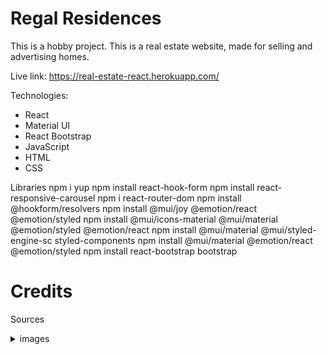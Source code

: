 # Regal Residences

This is a hobby project.
This is a real estate website, made for selling and advertising homes.

Live link: https://real-estate-react.herokuapp.com/

Technologies:

- React
- Material UI
- React Bootstrap
- JavaScript
- HTML
- CSS

Libraries
npm i yup
npm install react-hook-form
npm install react-responsive-carousel
npm i react-router-dom
npm install @hookform/resolvers
npm install @mui/joy @emotion/react @emotion/styled
npm install @mui/icons-material @mui/material @emotion/styled @emotion/react
npm install @mui/material @mui/styled-engine-sc styled-components
npm install @mui/material @emotion/react @emotion/styled
npm install react-bootstrap bootstrap

# Credits

Sources

<details>
<summary>images</summary>
        home page hero
        Bild av Pixabay: https://www.pexels.com/sv-se/foto/stad-gryning-himmel-horisont-302769/

        featured home
        Bild av Francesco Ungaro: https://www.pexels.com/sv-se/foto/kreativ-byggnad-konstruktion-vagg-4322027/

        featured home
        Image by <a href="https://www.freepik.com/free-photo/analog-landscape-city-with-buildings_31261387.htm#&position=0&from_view=collections">Freepik</a>


        featured home
        Bild av Bianca: https://www.pexels.com/sv-se/foto/trappa-semester-blommor-hotell-1560065/


        featured home
        Bild av Nothing Ahead: https://www.pexels.com/sv-se/foto/stad-semester-hotell-byggnad-3460599/


        featured home
        <a href="https://www.freepik.com/free-ai-image/design-house-modern-villa-with-open-plan-living-private-bedroom-wing-large-terrace-with-privacy_43175006.htm#query=luxury%20homes&position=38&from_view=search&track=ais">Image by benzoix</a> on Freepik

        Bild av Gustavo Galeano Maz: https://www.pexels.com/sv-se/foto/lampor-trad-rum-korridor-13752246/

        Bild av Maria Orlova: https://www.pexels.com/sv-se/foto/natur-romantisk-sommar-hus-4913320/
        Image by <a href="https://www.freepik.com/free-photo/3d-room-interior-design-with_19924832.htm#query=pink%20homes&position=28&from_view=search&track=ais">Freepik</a>

        Bild av Bilal Mansuri: https://www.pexels.com/sv-se/foto/byggnad-hus-arkitektur-hem-13041126/

        Bild av Mo Eid: https://www.pexels.com/sv-se/foto/ljus-solnedgang-konst-lila-9829615/

        Image by <a href="https://www.freepik.com/free-photo/3d-room-interior-design_19924857.htm#query=pink%20homes&position=2&from_view=search&track=ais">Freepik</a>

        Image by <a href="https://www.freepik.com/free-photo/3d-room-interior-design-with-plants_19924861.htm#from_view=detail_serie">Freepik</a>

        <a href="https://www.freepik.com/free-ai-image/modern-living-room-design-with-blue-accents-generated-by-ai_41451649.htm#query=pink%20homes&position=33&from_view=search&track=ais">Image by vecstock</a> on Freepik

        <a href="https://www.freepik.com/free-photo/white-textile-classical-style-sofa-vintage-room-flowers-ob-painted-barrels_3337208.htm#query=pink%20homes&position=35&from_view=search&track=ais">Image by freepic.diller</a> on Freepik

        <a href="https://www.freepik.com/free-photo/blank-picture-frame-by-pink-velvet-armchair_18138417.htm#query=pink%20homes&position=16&from_view=search&track=ais">Image by rawpixel.com</a> on Freepik


        Image by <a href="https://www.freepik.com/free-photo/3d-room-interior-design-with-blue-motifs_19924829.htm#from_view=detail_serie">Freepik</a>

        <a href="https://www.freepik.com/free-photo/sofa-purple-living-room-with-copy-space_37273018.htm#query=pink%20homes&position=19&from_view=search&track=ais">Image by wuttichai1983</a> on Freepik


        guld
        #a38a67

        rosa about about image
        Bild av Mo Eid: https://www.pexels.com/sv-se/foto/hav-konst-vatten-gangvag-8832898/

        about hero
        Bild av Mo Eid: https://www.pexels.com/sv-se/foto/ljus-hav-gryning-landskap-10377281/

        amenities
        about image
        https://www.freepik.com/free-photo/modern-spacious-room-with-large-panoramic-window_13908610.htm


        amenities hero
        Bild av Mo Eid: https://www.pexels.com/sv-se/foto/ljus-gryning-landskap-solnedgang-9063025/


        amenities hero
        <a href="https://www.freepik.com/free-photo/modern-spacious-room-with-large-panoramic-window_13908610.htm#&position=24&from_view=collections">Image by serhii_bobyk</a> on Freepik

        pool
        <a href="https://www.freepik.com/free-photo/outdoor-swimming-pool-with-umbrella-chair-lounge-around-there-leisure-travel_4320922.htm#query=luxury%20POOL&position=20&from_view=search&track=ais">Image by lifeforstock</a> on Freepik

        gym
        Image by <a href="https://www.freepik.com/free-photo/gym-with-indoor-cycling-equipment_22632033.htm#query=gym&position=12&from_view=search&track=sph">Freepik</a>


        lounge
        https://www.freepik.com/free-photo/empty-flat-interrior-with-elements-decoration_10025717.htm#&position=18&from_view=collections

        amenities hero
        Bild av Mo Eid: https://www.pexels.com/sv-se/foto/ljus-gryning-landskap-solnedgang-9063025/

        contact hero
        Bild av Mo Eid: https://www.pexels.com/sv-se/foto/brygga-landskap-solnedgang-konst-9310623/

        location about
        Bild av Mo Eid: https://www.pexels.com/sv-se/foto/brygga-landskap-solnedgang-konst-9310623/

        location hero
        Bild av Quintin Gellar: https://www.pexels.com/sv-se/foto/stad-vatten-horisont-byggnader-313782/

        location map
        https://www.freepik.com/free-vector/streets-name-city-map-concept_5653187.htm

        location pink hero
        Bild av Mo Eid: https://www.pexels.com/sv-se/foto/hav-konst-vatten-gangvag-8832898/

        properties hero
        Bild av Mo Eid: https://www.pexels.com/sv-se/foto/ljus-gryning-solnedgang-semester-8657665/

        propertyDetails
        Bild av Mo Eid: https://www.pexels.com/sv-se/foto/ljus-gryning-landskap-solnedgang-9002742/

        Forest house Bild av Francesco Ungaro: https://www.pexels.com/sv-se/foto/kreativ-byggnad-konstruktion-vagg-4322027/


        Hero
        Bild av Pixabay: https://www.pexels.com/sv-se/foto/stad-gryning-himmel-horisont-302769/


      "https://www.freepik.com/free-photo/analog-landscape-city-with-buildings_31261387.htm",

      "https://www.freepik.com/free-photo/empty-flat-interrior-with-elements-decoration_10025717.htm",

      "https://www.freepik.com/free-photo/interior-modern-kitchen-minimalist-style_25773339.htm",

      "https://www.freepik.com/free-photo/modern-spacious-room-with-large-panoramic-window_13908610.htm",

      "https://www.freepik.com/free-photo/3d-rendering-loft-luxury-living-room-with-bookshelf_26833973.htm",

      "Bild av Bianca: https://www.pexels.com/sv-se/foto/trappa-semester-blommor-hotell-1560065/",

      "https://www.freepik.com/free-photo/modern-luxury-domestic-room-comfortable-relaxation-generative-ai_41074071.htm",

      "Bild av Jonathan Borba: https://www.pexels.com/sv-se/foto/arkitektur-lagenhet-modern-vardagsrum-9976126/",

      "https://www.freepik.com/free-photo/stylish-scandinavian-living-room-with-design-mint-sofa-furnitures-mock-up-poster-map-plants-eleg_38852631.htm",

      "https://www.freepik.com/free-photo/stylish-scandinavian-living-room-with-design-mint-sofa-furnitures-mock-up-poster-map-plants-eleg_38852655.htm",

      "Bild av Nothing Ahead: https://www.pexels.com/sv-se/foto/stad-semester-hotell-byggnad-3460599/",

      "https://www.freepik.com/free-photo/window-room-with-surreal-mystical-view_40572581.htm",

      "https://www.freepik.com/free-photo/white-textile-classical-style-sofa-vintage-room-flowers-ob-painted-barrels_3337208.htm",

      "https://www.freepik.com/free-photo/modern-living-room-design-with-blue-accents-generated-by-ai_41451649.htm",

      "https://www.freepik.com/free-photo/blank-picture-frame-by-pink-velvet-armchair_18138417.htm",

      "Bild av Nothing Ahead: https://www.pexels.com/sv-se/foto/stad-semester-hotell-byggnad-3460599/",

      "https://www.freepik.com/free-photo/modern-living-room-style_18946976.htm",

      "Bild av Jonathan Borba: https://www.pexels.com/sv-se/foto/arkitektur-lagenhet-modern-vardagsrum-9976126/",

      "https://www.freepik.com/free-photo/stylish-scandinavian-living-room-with-design-mint-sofa-furnitures-mock-up-poster-map-plants-eleg_38852631.htm",

      "https://www.freepik.com/free-photo/stylish-scandinavian-living-room-with-design-mint-sofa-furnitures-mock-up-poster-map-plants-eleg_38852655.htm",

      "https://www.freepik.com/free-photo/design-house-modern-villa-with-open-plan-living-private-bedroom-wing-large-terrace-with-privacy_43175006.htm",

      "https://www.freepik.com/free-photo/empty-flat-interrior-with-elements-decoration_10025717.htm",

      "https://www.freepik.com/free-photo/interior-modern-kitchen-minimalist-style_25773339.htm",

      "https://www.freepik.com/free-photo/modern-spacious-room-with-large-panoramic-window_13908610.htm",

      "https://www.freepik.com/free-photo/3d-rendering-loft-luxury-living-room-with-bookshelf_26833973.htm",

      "Bild av Gustavo Galeano Maz: https://www.pexels.com/sv-se/foto/lampor-trad-rum-korridor-13752246/",

      "https://www.freepik.com/free-photo/modern-luxury-domestic-room-comfortable-relaxation-generative-ai_41074071.htm",

      "https://www.freepik.com/free-photo/modern-living-room-style_18946976.htm",

      "https://www.freepik.com/free-photo/stylish-scandinavian-living-room-with-design-mint-sofa-furnitures-mock-up-poster-map-plants-eleg_38852631.htm",

      "https://www.freepik.com/free-photo/stylish-scandinavian-living-room-with-design-mint-sofa-furnitures-mock-up-poster-map-plants-eleg_38852655.htm",

      "Bild av Maria Orlova: https://www.pexels.com/sv-se/foto/natur-romantisk-sommar-hus-4913320/",

      "https://www.freepik.com/free-photo/3d-room-interior-design-with-plants_19924861.htm",

      "https://www.freepik.com/free-photo/3d-room-interior-design_19924857.htm",

      "https://www.freepik.com/free-photo/3d-room-interior-design-with-blue-motifs_19924829.htm",

      "https://www.freepik.com/free-photo/3d-room-interior-design-with_19924832.htm",


      "Bild av Bilal Mansuri: https://www.pexels.com/sv-se/foto/byggnad-hus-arkitektur-hem-13041126/",

      "https://www.freepik.com/free-photo/beautiful-interior-shot-modern-house-with-white-relaxing-walls-furniture-technology_8028428.htm",

      "Bild av Jonathan Borba: https://www.pexels.com/sv-se/foto/arkitektur-lagenhet-modern-vardagsrum-9976126/",

      "https://www.freepik.com/free-photo/stylish-scandinavian-living-room-with-design-mint-sofa-furnitures-mock-up-poster-map-plants-eleg_38852631.htm",

      "https://www.freepik.com/free-photo/stylish-scandinavian-living-room-with-design-mint-sofa-furnitures-mock-up-poster-map-plants-eleg_38852655.htm",

</details>
